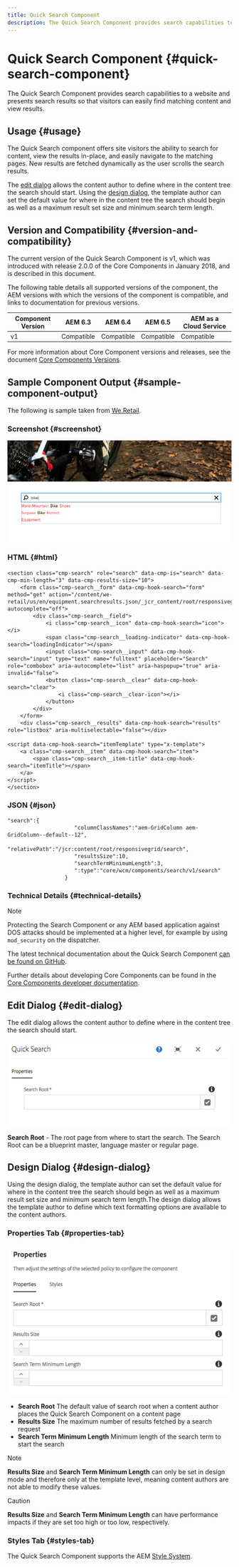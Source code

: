 ```yaml
---
title: Quick Search Component
description: The Quick Search Component provides search capabilities to a website and presents search results so that visitors can search the site and filter the results.
---
```


# Quick Search Component {#quick-search-component}

The Quick Search Component provides search capabilities to a website and presents search results so that visitors can easily find matching content and view results.

## Usage {#usage}

The Quick Search component offers site visitors the ability to search for content, view the results in-place, and easily navigate to the matching pages. New results are fetched dynamically as the user scrolls the search results.

The [edit dialog](#edit-dialog) allows the content author to define where in the content tree the search should start. Using the [design dialog](#design-dialog), the template author can set the default value for where in the content tree the search should begin as well as a maximum result set size and minimum search term length.

## Version and Compatibility {#version-and-compatibility}

The current version of the Quick Search Component is v1, which was introduced with release 2.0.0 of the Core Components in January 2018, and is described in this document.

The following table details all supported versions of the component, the AEM versions with which the versions of the component is compatible, and links to documentation for previous versions.

|Component Version|AEM 6.3|AEM 6.4|AEM 6.5|AEM as a Cloud Service|
|--- |--- |--- |--- |---|
|v1|Compatible|Compatible|Compatible|Compatible|

For more information about Core Component versions and releases, see the document [Core Components Versions](/help/versions.md).

## Sample Component Output {#sample-component-output}

The following is sample taken from [We.Retail](https://docs.adobe.com/content/help/en/experience-manager-65/developing/bestpractices/we-retail/we-retail.html).

### Screenshot {#screenshot}

![](/help/assets/screen_shot_2018-01-19at094248.png)

### HTML {#html}

```
<section class="cmp-search" role="search" data-cmp-is="search" data-cmp-min-length="3" data-cmp-results-size="10">
    <form class="cmp-search__form" data-cmp-hook-search="form" method="get" action="/content/we-retail/us/en/equipment.searchresults.json/_jcr_content/root/responsivegrid/search" autocomplete="off">
        <div class="cmp-search__field">
            <i class="cmp-search__icon" data-cmp-hook-search="icon"></i>
            <span class="cmp-search__loading-indicator" data-cmp-hook-search="loadingIndicator"></span>
            <input class="cmp-search__input" data-cmp-hook-search="input" type="text" name="fulltext" placeholder="Search" role="combobox" aria-autocomplete="list" aria-haspopup="true" aria-invalid="false">
            <button class="cmp-search__clear" data-cmp-hook-search="clear">
                <i class="cmp-search__clear-icon"></i>
            </button>
        </div>
    </form>
    <div class="cmp-search__results" data-cmp-hook-search="results" role="listbox" aria-multiselectable="false"></div>
    
<script data-cmp-hook-search="itemTemplate" type="x-template">
    <a class="cmp-search__item" data-cmp-hook-search="item">
        <span class="cmp-search__item-title" data-cmp-hook-search="itemTitle"></span>
    </a>
</script>
</section>
```

### JSON {#json}

```
"search":{  
                     "columnClassNames":"aem-GridColumn aem-GridColumn--default--12",
                     "relativePath":"/jcr:content/root/responsivegrid/search",
                     "resultsSize":10,
                     "searchTermMinimumLength":3,
                     ":type":"core/wcm/components/search/v1/search"
                  }
```

### Technical Details {#technical-details}

>[!NOTE]
>
>Protecting the Search Component or any AEM based application against DOS attacks should be implemented at a higher level, for example by using `mod_security` on the dispatcher.

The latest technical documentation about the Quick Search Component [can be found on GitHub](https://adobe.com/go/aem_cmp_tech_search_v1).

Further details about developing Core Components can be found in the [Core Components developer documentation](/help/developing/overview.md).

## Edit Dialog {#edit-dialog}

The edit dialog allows the content author to define where in the content tree the search should start.

![](/help/assets/screen_shot_2018-04-03at120132.png)

**Search Root** - The root page from where to start the search. The Search Root can be a blueprint master, language master or regular page.

## Design Dialog {#design-dialog}

Using the design dialog, the template author can set the default value for where in the content tree the search should begin as well as a maximum result set size and minimum search term length.The design dialog allows the template author to define which text formatting options are available to the content authors.

### Properties Tab {#properties-tab}

![](/help/assets/screen_shot_2018-04-03at120028.png)

* **Search Root**
  The default value of search root when a content author places the Quick Search Component on a content page
* **Results Size**
  The maximum number of results fetched by a search request
* **Search Term Minimum Length**
  Minimum length of the search term to start the search

>[!NOTE]
>
>**Results Size** and **Search Term Minimum Length** can only be set in design mode and therefore only at the template level, meaning content authors are not able to modify these values.

>[!CAUTION]
>
>**Results Size** and **Search Term Minimum Length** can have performance impacts if they are set too high or too low, respectively.

### Styles Tab {#styles-tab}

The Quick Search Component supports the AEM [Style System](/help/get-started/authoring.md#component-styling).
